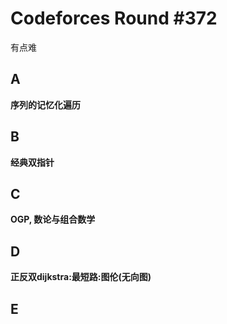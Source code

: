 # Codeforces Round #372

有点难

## A
**序列的记忆化遍历**

## B
**经典双指针**

## C
**OGP, 数论与组合数学**

## D
**正反双dijkstra:最短路:图伦(无向图)**

## E

